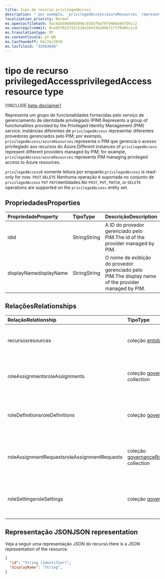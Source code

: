```yaml
---
title: tipo de recurso privilegedAccess
description: " por exemplo, `privilegedAccess/azureResources` representa o PIM que gerencia o acesso privilegiado aos recursos do Azure."
localization_priority: Normal
ms.openlocfilehash: 9ac8ab596906509bc0303f9a70794b6484759cc2
ms.sourcegitcommit: 0ce657622f42c510a104156a96bf1f1f040bc1cd
ms.translationtype: MT
ms.contentlocale: pt-BR
ms.lasthandoff: 04/24/2019
ms.locfileid: "32563640"
---
```

# <a name="privilegedaccess-resource-type"></a><span data-ttu-id="74cb2-103">tipo de recurso privilegedAccess</span><span class="sxs-lookup"><span data-stu-id="74cb2-103">privilegedAccess resource type</span></span>

[!INCLUDE [beta-disclaimer](../../includes/beta-disclaimer.md)]

<span data-ttu-id="74cb2-104">Representa um grupo de funcionalidades fornecidas pelo serviço de gerenciamento de identidade privilegiado (PIM).</span><span class="sxs-lookup"><span data-stu-id="74cb2-104">Represents a group of functionalities provided by the Privileged Identity Management (PIM) service.</span></span> <span data-ttu-id="74cb2-105">Instâncias diferentes de `privilegedAccess` representar diferentes provedores gerenciados pelo PIM; por exemplo, `privilegedAccess/azureResources` representa o PIM que gerencia o acesso privilegiado aos recursos do Azure.</span><span class="sxs-lookup"><span data-stu-id="74cb2-105">Different instances of `privilegedAccess` represent different providers managed by PIM; for example, `privilegedAccess/azureResources` represents PIM managing privileged access to Azure resources.</span></span>


<span data-ttu-id="74cb2-106">`privilegedAccess`é somente leitura por enquanto.</span><span class="sxs-lookup"><span data-stu-id="74cb2-106">`privilegedAccess` is read-only for now.</span></span> <span data-ttu-id="74cb2-107">`POST` `DELETE` Nenhuma operação é suportada no conjunto de `privilegedAccess` `PUT` `PATCH`entidades.</span><span class="sxs-lookup"><span data-stu-id="74cb2-107">No `POST`, `PUT`, `PATCH`, or `DELETE` operations are supported on the `privilegedAccess` entity set.</span></span>

## <a name="properties"></a><span data-ttu-id="74cb2-108">Propriedades</span><span class="sxs-lookup"><span data-stu-id="74cb2-108">Properties</span></span>
| <span data-ttu-id="74cb2-109">Propriedade</span><span class="sxs-lookup"><span data-stu-id="74cb2-109">Property</span></span>  | <span data-ttu-id="74cb2-110">Tipo</span><span class="sxs-lookup"><span data-stu-id="74cb2-110">Type</span></span>      |<span data-ttu-id="74cb2-111">Descrição</span><span class="sxs-lookup"><span data-stu-id="74cb2-111">Description</span></span>|
|:----------|:----------|:----------|
|<span data-ttu-id="74cb2-112">id</span><span class="sxs-lookup"><span data-stu-id="74cb2-112">id</span></span>         |<span data-ttu-id="74cb2-113">String</span><span class="sxs-lookup"><span data-stu-id="74cb2-113">String</span></span>     |<span data-ttu-id="74cb2-114">A ID do provedor gerenciado pelo PIM.</span><span class="sxs-lookup"><span data-stu-id="74cb2-114">The id of the provider managed by PIM.</span></span>|
|<span data-ttu-id="74cb2-115">displayName</span><span class="sxs-lookup"><span data-stu-id="74cb2-115">displayName</span></span>|<span data-ttu-id="74cb2-116">String</span><span class="sxs-lookup"><span data-stu-id="74cb2-116">String</span></span>     |<span data-ttu-id="74cb2-117">O nome de exibição do provedor gerenciado pelo PIM.</span><span class="sxs-lookup"><span data-stu-id="74cb2-117">The display name of the provider managed by PIM.</span></span>|


## <a name="relationships"></a><span data-ttu-id="74cb2-118">Relações</span><span class="sxs-lookup"><span data-stu-id="74cb2-118">Relationships</span></span>
| <span data-ttu-id="74cb2-119">Relação</span><span class="sxs-lookup"><span data-stu-id="74cb2-119">Relationship</span></span>   | <span data-ttu-id="74cb2-120">Tipo</span><span class="sxs-lookup"><span data-stu-id="74cb2-120">Type</span></span>                                         |<span data-ttu-id="74cb2-121">Descrição</span><span class="sxs-lookup"><span data-stu-id="74cb2-121">Description</span></span>|
|:---------------|:---------------------------------------------|:----------|
|<span data-ttu-id="74cb2-122">recursos</span><span class="sxs-lookup"><span data-stu-id="74cb2-122">resources</span></span>       |<span data-ttu-id="74cb2-123">coleção [entidadegovernanceresource](../resources/governanceresource.md)</span><span class="sxs-lookup"><span data-stu-id="74cb2-123">[governanceResource](../resources/governanceresource.md) collection</span></span>            |<span data-ttu-id="74cb2-124">Uma coleção de recursos para o provedor.</span><span class="sxs-lookup"><span data-stu-id="74cb2-124">A collection of resources for the provider.</span></span>|
|<span data-ttu-id="74cb2-125">roleAssignments</span><span class="sxs-lookup"><span data-stu-id="74cb2-125">roleAssignments</span></span> |<span data-ttu-id="74cb2-126">coleção [governanceRoleAssignment](../resources/governanceroleassignment.md)</span><span class="sxs-lookup"><span data-stu-id="74cb2-126">[governanceRoleAssignment](../resources/governanceroleassignment.md) collection</span></span>|<span data-ttu-id="74cb2-127">Uma coleção de atribuições de função para o provedor.</span><span class="sxs-lookup"><span data-stu-id="74cb2-127">A collection of role assignments for the provider.</span></span>|
|<span data-ttu-id="74cb2-128">roleDefinitions</span><span class="sxs-lookup"><span data-stu-id="74cb2-128">roleDefinitions</span></span> |<span data-ttu-id="74cb2-129">coleção [governanceRoleDefinition](../resources/governanceroledefinition.md)</span><span class="sxs-lookup"><span data-stu-id="74cb2-129">[governanceRoleDefinition](../resources/governanceroledefinition.md) collection</span></span>|<span data-ttu-id="74cb2-130">Uma coleção de defintions de função para o provedor.</span><span class="sxs-lookup"><span data-stu-id="74cb2-130">A collection of role defintions for the provider.</span></span>|
|<span data-ttu-id="74cb2-131">roleAssignmentRequests</span><span class="sxs-lookup"><span data-stu-id="74cb2-131">roleAssignmentRequests</span></span> |<span data-ttu-id="74cb2-132">coleção [governanceRoleAssignmentRequest](../resources/governanceroleassignmentrequest.md)</span><span class="sxs-lookup"><span data-stu-id="74cb2-132">[governanceRoleAssignmentRequest](../resources/governanceroleassignmentrequest.md) collection</span></span>|<span data-ttu-id="74cb2-133">Uma coleção de solicitações de atribuição de função para o provedor.</span><span class="sxs-lookup"><span data-stu-id="74cb2-133">A collection of role assignment requests for the provider.</span></span>|
|<span data-ttu-id="74cb2-134">roleSettings</span><span class="sxs-lookup"><span data-stu-id="74cb2-134">roleSettings</span></span> |<span data-ttu-id="74cb2-135">coleção [governanceRoleSetting](../resources/governancerolesetting.md)</span><span class="sxs-lookup"><span data-stu-id="74cb2-135">[governanceRoleSetting](../resources/governancerolesetting.md) collection</span></span>|<span data-ttu-id="74cb2-136">Uma coleção de configurações de função para o provedor.</span><span class="sxs-lookup"><span data-stu-id="74cb2-136">A collection of role settings for the provider.</span></span>|


## <a name="json-representation"></a><span data-ttu-id="74cb2-137">Representação JSON</span><span class="sxs-lookup"><span data-stu-id="74cb2-137">JSON representation</span></span>

<span data-ttu-id="74cb2-138">Veja a seguir uma representação JSON do recurso.</span><span class="sxs-lookup"><span data-stu-id="74cb2-138">Here is a JSON representation of the resource.</span></span>

<!-- {
  "blockType": "resource",
  "optionalProperties": [

  ],
  "keyProperty": "id",
  "baseType":"microsoft.graph.entity",
  "@odata.type": "microsoft.graph.privilegedAccess"
}-->

```json
{
  "id": "String (identifier)",
  "displayName": "String",
}
```


<!-- uuid: 8fcb5dbc-d5aa-4681-8e31-b001d5168d79
2015-10-25 14:57:30 UTC -->
<!--
{
  "type": "#page.annotation",
  "description": "privilegedAccess",
  "keywords": "",
  "section": "documentation",
  "tocPath": "",
  "suppressions": []
}
-->
